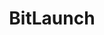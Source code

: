---
title: BitLaunch
description: Pay DigitalOcean, Vultr, and Linode hosting bill with Bitcoin.
homepage: https://bitlaunch.io/
altFor: ['vultr', 'lunanode']
---
